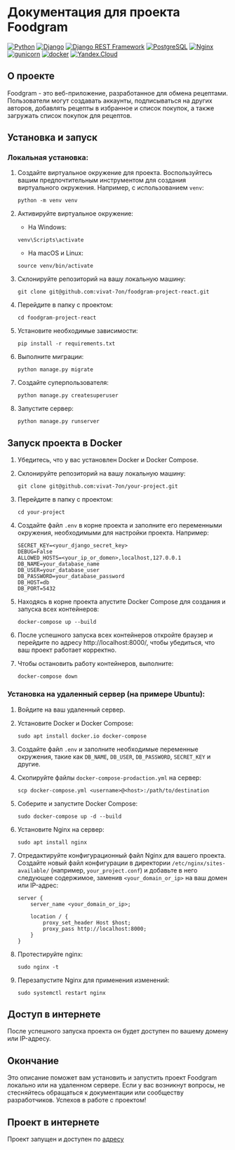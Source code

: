 # Документация для проекта Foodgram
 
[![Python](https://img.shields.io/badge/-Python-464646?style=flat-square&logo=Python)](https://www.python.org/)
[![Django](https://img.shields.io/badge/-Django-464646?style=flat-square&logo=Django)](https://www.djangoproject.com/)
[![Django REST Framework](https://img.shields.io/badge/-Django%20REST%20Framework-464646?style=flat-square&logo=Django%20REST%20Framework)](https://www.django-rest-framework.org/)
[![PostgreSQL](https://img.shields.io/badge/-PostgreSQL-464646?style=flat-square&logo=PostgreSQL)](https://www.postgresql.org/)
[![Nginx](https://img.shields.io/badge/-NGINX-464646?style=flat-square&logo=NGINX)](https://nginx.org/ru/)
[![gunicorn](https://img.shields.io/badge/-gunicorn-464646?style=flat-square&logo=gunicorn)](https://gunicorn.org/)
[![docker](https://img.shields.io/badge/-Docker-464646?style=flat-square&logo=docker)](https://www.docker.com/)
[![Yandex.Cloud](https://img.shields.io/badge/-Yandex.Cloud-464646?style=flat-square&logo=Yandex.Cloud)](https://cloud.yandex.ru/)




## О проекте

Foodgram - это веб-приложение, разработанное для обмена рецептами. Пользователи могут создавать аккаунты, подписываться на других авторов, добавлять рецепты в избранное и список покупок, а также загружать список покупок для рецептов.

## Установка и запуск

### Локальная установка:

1. Создайте виртуальное окружение для проекта. Воспользуйтесь вашим предпочтительным инструментом для создания виртуального окружения. Например, с использованием `venv`:

    ```
    python -m venv venv
    ```

2. Активируйте виртуальное окружение:

    - На Windows:
    
    ```
    venv\Scripts\activate
    ```

    - На macOS и Linux:
    
    ```
    source venv/bin/activate
    ```

3. Склонируйте репозиторий на вашу локальную машину:

    ```
    git clone git@github.com:vivat-7on/foodgram-project-react.git
    ```

4. Перейдите в папку с проектом:

    ```
    cd foodgram-project-react
    ```

5. Установите необходимые зависимости:

    ```
    pip install -r requirements.txt
    ```

6. Выполните миграции:

    ```
    python manage.py migrate
    ```

7. Создайте суперпользователя:

    ```
    python manage.py createsuperuser
    ```

8. Запустите сервер:

    ```
    python manage.py runserver
    ```
## Запуск проекта в Docker

1. Убедитесь, что у вас установлен Docker и Docker Compose.

2. Склонируйте репозиторий на вашу локальную машину:

    ```
    git clone git@github.com:vivat-7on/your-project.git
    ```

3. Перейдите в папку с проектом:

    ```
    cd your-project
    ```

4. Создайте файл `.env` в корне проекта и заполните его переменными окружения, необходимыми для настройки проекта. Например:

    ```
    SECRET_KEY=<your_django_secret_key>
    DEBUG=False
    ALLOWED_HOSTS=<your_ip_or_domen>,localhost,127.0.0.1
    DB_NAME=your_database_name
    DB_USER=your_database_user
    DB_PASSWORD=your_database_password
    DB_HOST=db
    DB_PORT=5432
    ```

5. Находясь в корне проекта апустите Docker Compose для создания и запуска всех контейнеров:

    ```
    docker-compose up --build
    ```

6. После успешного запуска всех контейнеров откройте браузер и перейдите по адресу http://localhost:8000/, чтобы убедиться, что ваш проект работает корректно.

7. Чтобы остановить работу контейнеров, выполните:

    ```
    docker-compose down
    ```


### Установка на удаленный сервер (на примере Ubuntu):

1. Войдите на ваш удаленный сервер.

2. Установите Docker и Docker Compose:

    ```
    sudo apt install docker.io docker-compose
    ```

3. Создайте файл `.env` и заполните необходимые переменные окружения, такие как `DB_NAME`, `DB_USER`, `DB_PASSWORD`, `SECRET_KEY` и другие.

4. Скопируйте файлы `docker-compose-prodaction.yml` на сервер:

    ```
    scp docker-compose.yml <username>@<host>:/path/to/destination
    ```

5. Соберите и запустите Docker Compose:

    ```
    sudo docker-compose up -d --build
    ```

6. Установите Nginx на сервер:

    ```
    sudo apt install nginx
    ```

7. Отредактируйте конфигурационный файл Nginx для вашего проекта. Создайте новый файл конфигурации в директории `/etc/nginx/sites-available/` (например, `your_project.conf`) и добавьте в него следующее содержимое, заменив `<your_domain_or_ip>` на ваш домен или IP-адрес:

    ```
    server {
        server_name <your_domain_or_ip>;

        location / {
            proxy_set_header Host $host;
            proxy_pass http://localhost:8000;
        }
    }
    ```

8.  Протестируйте nginx:
    ```
    sudo nginx -t
    ```

9. Перезапустите Nginx для применения изменений:

    ```
    sudo systemctl restart nginx
    ```

## Доступ в интернете

После успешного запуска проекта он будет доступен по вашему домену или IP-адресу.


## Окончание

Это описание поможет вам установить и запустить проект Foodgram локально или на удаленном сервере. Если у вас возникнут вопросы, не стесняйтесь обращаться к документации или сообществу разработчиков. Успехов в работе с проектом!

## Проект в интернете
Проект запущен и доступен по [адресу](https://food-gram.zapto.org/)
